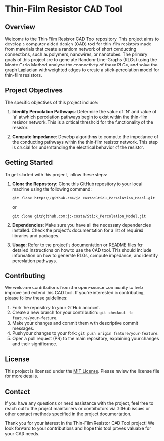 # Thin-Film Resistor CAD Tool

## Overview

Welcome to the Thin-Film Resistor CAD Tool repository! This project aims to develop a computer-aided design (CAD) tool for thin-film resistors made from materials that create a random network of short conducting connections, such as polymers, nanowires, or nanotubes. The primary goals of this project are to generate Random-Line-Graphs (RLGs) using the Monte Carlo Method, analyze the connectivity of these RLGs, and solve the graph Laplacian with weighted edges to create a stick-percolation model for thin-film resistors.

## Project Objectives

The specific objectives of this project include:

1. **Identify Percolation Pathways**: Determine the value of 'N' and value of 'a' at which percolation pathways begin to exist within the thin-film resistor network. This is a critical threshold for the functionality of the resistor.
   
2. **Compute Impedance**: Develop algorithms to compute the impedance of the conducting pathways within the thin-film resistor network. This step is crucial for understanding the electrical behavior of the resistor.

## Getting Started

To get started with this project, follow these steps:

1. **Clone the Repository**: Clone this GitHub repository to your local machine using the following command:

   ```
   git clone https://github.com/jc-costa/Stick_Percolation_Model.git
   ```
   or
   ```
   git clone git@github.com:jc-costa/Stick_Percolation_Model.git
   ```

2. **Dependencies**: Make sure you have all the necessary dependencies installed. Check the project's documentation for a list of required libraries and packages.

3. **Usage**: Refer to the project's documentation or README files for detailed instructions on how to use the CAD tool. This should include information on how to generate RLGs, compute impedance, and identify percolation pathways.

## Contributing

We welcome contributions from the open-source community to help improve and extend this CAD tool. If you're interested in contributing, please follow these guidelines:

1. Fork the repository to your GitHub account.
2. Create a new branch for your contribution: `git checkout -b feature/your-feature`.
3. Make your changes and commit them with descriptive commit messages.
4. Push your changes to your fork: `git push origin feature/your-feature`.
5. Open a pull request (PR) to the main repository, explaining your changes and their significance.

## License

This project is licensed under the [MIT License](LICENSE). Please review the license file for more details.

## Contact

If you have any questions or need assistance with the project, feel free to reach out to the project maintainers or contributors via GitHub issues or other contact methods specified in the project documentation.

Thank you for your interest in the Thin-Film Resistor CAD Tool project! We look forward to your contributions and hope this tool proves valuable for your CAD needs.
